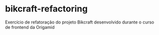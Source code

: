 # bikcraft-refactoring

Exercício de refatoração do projeto Bikcraft desenvolvido durante o curso de frontend da Origamid
